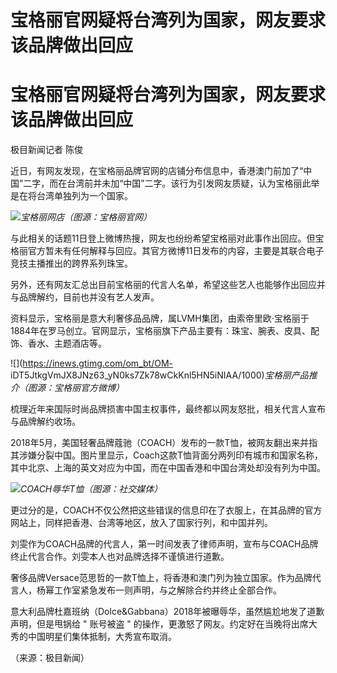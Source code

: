 # 宝格丽官网疑将台湾列为国家，网友要求该品牌做出回应

# 宝格丽官网疑将台湾列为国家，网友要求该品牌做出回应

极目新闻记者 陈俊

近日，有网友发现，在宝格丽品牌官网的店铺分布信息中，香港澳门前加了“中国”二字，而在台湾前并未加“中国”二字。该行为引发网友质疑，认为宝格丽此举是在将台湾单独列为一个国家。

![](https://inews.gtimg.com/om_bt/OjbCgQFmH5adIy3To0La1ai7i3eM2PijBWayYoz7eUxZoAA/1000)_宝格丽网店（图源：宝格丽官网）_

与此相关的话题11日登上微博热搜，网友也纷纷希望宝格丽对此事作出回应。但宝格丽官方暂未有任何解释与回应。其官方微博11日发布的内容，主要是其联合电子竞技主播推出的跨界系列珠宝。

另外，还有网友汇总出目前宝格丽的代言人名单，希望这些艺人也能够作出回应并与品牌解约，目前也并没有艺人发声。

资料显示，宝格丽是意大利奢侈品品牌，属LVMH集团，由索帝里欧·宝格丽于1884年在罗马创立。官网显示，宝格丽旗下产品主要有：珠宝、腕表、皮具、配饰、香水、主题酒店等。

![](https://inews.gtimg.com/om_bt/OM-
iDT5JtkgVmJX8JNz63_yN0ks7Zk78wCkKnl5HN5iNIAA/1000)_宝格丽产品推介（图源：宝格丽官方微博）_

梳理近年来国际时尚品牌损害中国主权事件，最终都以网友怒批，相关代言人宣布与品牌解约收场。

2018年5月，美国轻奢品牌蔻驰（COACH）发布的一款T恤，被网友翻出来并指其涉嫌分裂中国。图片里显示，Coach这款T恤背面分两列印有城市和国家名称，其中北京、上海的英文对应为中国，而在中国香港和中国台湾处却没有列为中国。

![](https://inews.gtimg.com/om_bt/OGfCm4U-DqQjaA4lLzdrfCyvw_8tlziee5Jr5s8SAY8IcAA/1000)_COACH辱华T恤（图源：社交媒体）_

更过分的是，COACH不仅公然把这些错误的信息印在了衣服上，在其品牌的官方网站上，同样把香港、台湾等地区，放入了国家行列，和中国并列。

刘雯作为COACH品牌的代言人，第一时间发表了律师声明，宣布与COACH品牌终止代言合作。刘雯本人也对品牌选择不谨慎进行道歉。

奢侈品牌Versace范思哲的一款T恤上，将香港和澳门列为独立国家。作为品牌代言人，杨幂工作室紧急发布一则声明，与之解除合约并终止全部合作。

意大利品牌杜嘉班纳（Dolce&Gabbana）2018年被曝辱华，虽然尴尬地发了道歉声明，但是甩锅给 " 账号被盗 "
的操作，更激怒了网友。约定好在当晚将出席大秀的中国明星们集体抵制，大秀宣布取消。

（来源：极目新闻）

